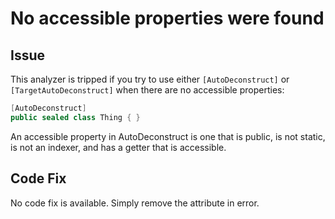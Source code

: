 # No accessible properties were found

## Issue

This analyzer is tripped if you try to use either `[AutoDeconstruct]` or `[TargetAutoDeconstruct]` when there are no accessible properties:

```csharp
[AutoDeconstruct]
public sealed class Thing { }
```

An accessible property in AutoDeconstruct is one that is public, is not static, is not an indexer, and has a getter that is accessible.

## Code Fix

No code fix is available. Simply remove the attribute in error.